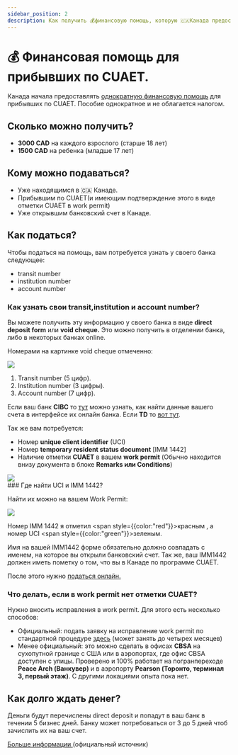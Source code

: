 ```yaml
---
sidebar_position: 2
description: Как получить 💰финансовую помощь, которую 🇨🇦Канада предоставляет прибывшим по визе CUAET.
---
```


# 💰 Финансовая помощь для прибывших по CUAET.

Канада начала предоставлять [однократную финансовую помощь](https://www.canada.ca/en/immigration-refugees-citizenship/services/immigrate-canada/ukraine-measures/settlement/get-financial-assistance.html) для прибывших по CUAET. Пособие однократное и не облагается налогом. 

## Сколько можно получить?

- **3000 CAD** на каждого взрослого (старше 18 лет)
- **1500 CAD** на ребенка (младше 17 лет)

## Кому можно подаваться?  

- Уже находящимся в 🇨🇦 Канаде.
- Прибывшим по CUAET(и имеющим подтверждение этого в виде отметки CUAET в work permit)
- Уже открывшим банковский счет в Канаде.

## Как податься?  

Чтобы податься на помощь, вам потребуется узнать у своего банка следующее:

- transit number
- institution number
- account number

### Как узнать свои transit,institution и account number?
Вы можете получить эту информацию у своего банка в виде **direct deposit form** или **void cheque.** Это можно получить в отделении банка, либо в некоторых банках  online.

Номерами на картинке void cheque отмеченно:  
<div style={{display:"flex",flexDirection:"row",justifyContent:"center",width:"100%",padding:"5px"}}>
    <img src="/img/cheque.webp" style={{objectFit:"contain"}} />
</div>

1. Transit number (5 цифр).
2. Institution number (3 цифры).
3. Account number (7 цифр).

Если ваш банк **CIBC** то [тут](https://www.cibc.com/en/personal-banking/ways-to-bank/how-to/transit-account-institution-number.html) можно узнать, как найти данные вашего счета в интерфейсе их онлайн банка. Если **TD** то [вот тут](https://td.intelliresponse.com/cbaw/index.jsp?requestType=NormalRequest&source=100&id=218&question=How+do+I+find+my+transit+number%2C+institution+number+and+account+number).

Так же вам потребуется:
- Номер **unique client identifier** (UCI)
- Номер **temporary resident status document** [IMM 1442]
- Наличие отметки **CUAET** в вашем **work permit** (Обычно находится внизу документа в блоке **Remarks или Conditions**)
<div style={{display:"flex",flexDirection:"row",justifyContent:"center",padding:"5px"}}>
    <img src="/img/cuaet_remark.jpg" style={{objectFit:"contain"}} />
</div>
### Где найти UCI и IMM 1442?

Найти их можно на вашем Work Permit:

<div style={{display:"flex",flexDirection:"row",justifyContent:"center",padding:"5px"}}>
    <img src="/img/imm1444_visitor_record.jpeg" style={{objectFit:"contain"}} />
</div>

Номер IMM 1442 я отметил <span style={{color:"red"}}>красным</span> , а номер  UCI   <span style={{color:"green"}}>зеленым</span>. 

Имя на вашей IMM1442 форме обязательно должно совпадать с именем, на которое вы открыли банковский счет. Так же, ваш IMM1442 должен иметь пометку о том, что вы в Канаде по программе CUAET.  

После этого нужно [податься онлайн.](https://srv217.services.gc.ca/ihst4/Intro.aspx?cid=977376c8-4809-47af-b40b-0dc0a1932477&lc=eng)

### Что делать, если в work permit нет отметки CUAET?

Нужно вносить исправления в work permit. Для этого есть несколько способов:

- Официальный: подать заявку на исправление work permit по стандартной процедуре [здесь](https://www.canada.ca/en/immigration-refugees-citizenship/services/immigrate-canada/ukraine-measures/cuaet.html#inside) (может занять до четырех месяцев)
- Менее официальный: это можно сделать в офисах **CBSA** на сухопутной границе с США или в аэропортах, где офис CBSA доступен с улицы. Проверено и 100% работает на погранпереходе **Peace Arch (Ванкувер)** и в аэропорту **Pearson (Торонто, терминал 3, первый этаж)**. С другими локациями опыта пока нет. 

## Как долго ждать денег?
Деньги будут перечислены direct deposit и попадут в ваш банк в течении 5 бизнес дней. Банку может потребоваться от 3 до 5 дней чтоб зачислить их на ваш счет.

[Больше информации ](https://www.canada.ca/en/immigration-refugees-citizenship/services/immigrate-canada/ukraine-measures/settlement/get-financial-assistance.html) (официальный источник)



